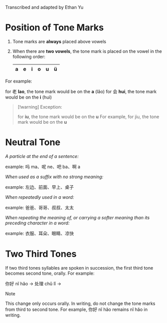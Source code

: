 Transcribed and adapted by Ethan Yu

# Position of Tone Marks

1. Tone marks are **always** placed above vowels
2. When there are **two vowels**, the tone mark is placed on the vowel in the following order:

   | a   | e   | i   | o   | u   | ü   |
   | --- | --- | --- | --- | --- | --- |

For example:

for 老 **lao**, the tone mark would be on the **a** (lǎo)
for 会 **hui**, the tone mark would be on the **i** (huì)

> [!warning] Exception:
>
> for **iu**, the tone mark would be on the **u**
> For example, for jiu, the tone mark would be on the **u**

# Neutral Tone

_A particle at the end of a sentence:_

example: 吗 ma、呢 ne、吧 ba、啊 a

_When used as a suffix with no strong meaning:_

example: 左边、前面、早上、桌子

_When repeatedly used in a word:_

example: 爸爸、哥哥、叔叔、太太

_When repeating the meaning of, or carrying a softer meaning than its preceding character in a word:_

example: 衣服、耳朵、眼睛、凉快

# Two Third Tones

If two third tones syllables are spoken in succession, the first third tone becomes second tone, orally. For example:

你好 nĭ hăo ->
处理 chǔ lǐ ->

> [!note]
>
> This change only occurs orally. In writing, do not change the tone marks from third to second tone. For example, 你好 nĭ hăo remains nĭ hăo in writing.
